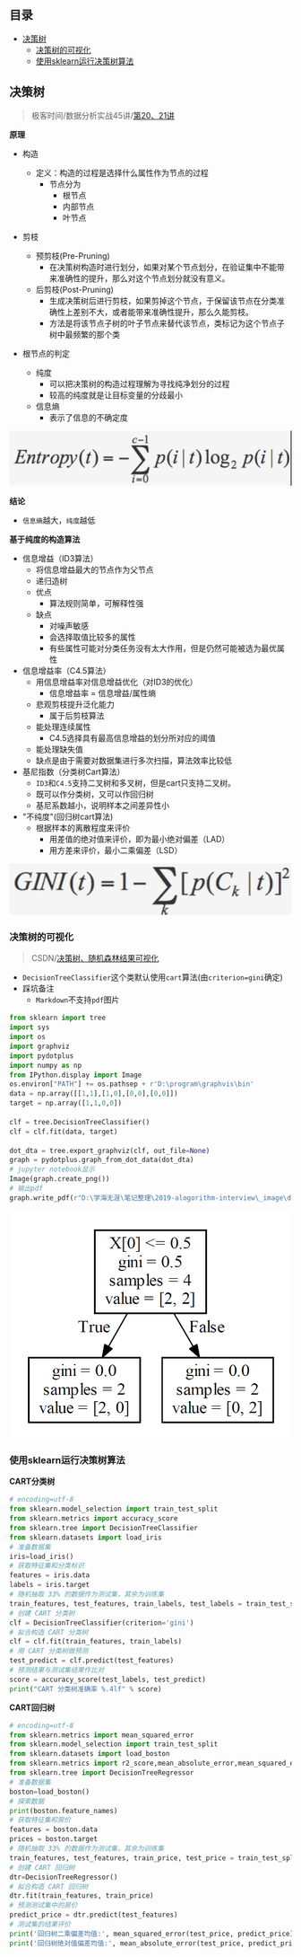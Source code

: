 目录
---
<!-- TOC -->

- [决策树](#决策树)
    - [决策树的可视化](#决策树的可视化)
    - [使用sklearn运行决策树算法](#使用sklearn运行决策树算法)

<!-- /TOC -->
## 决策树
> 极客时间/数据分析实战45讲/[第20、21讲](https://time.geekbang.org/column/article/79294)

**原理** 
- 构造
    - 定义：构造的过程是选择什么属性作为节点的过程
        -  节点分为
            - 根节点
            - 内部节点
            - 叶节点
- 剪枝
    - 预剪枝(Pre-Pruning)
        - 在决策树构造时进行划分，如果对某个节点划分，在验证集中不能带来准确性的提升，那么对这个节点划分就没有意义。
    - 后剪枝(Post-Pruning)
        - 生成决策树后进行剪枝，如果剪掉这个节点，于保留该节点在分类准确性上差别不大，或者能带来准确性提升，那么久能剪枝。
        - 方法是将该节点子树的叶子节点来替代该节点，类标记为这个节点子树中最频繁的那个类

- 根节点的判定
    - 纯度
        - 可以把决策树的构造过程理解为寻找纯净划分的过程
        - 较高的纯度就是让目标变量的分歧最小
    - 信息熵
        - 表示了信息的不确定度
<div align="center"><img src="../_image/decisiontree_fig1.png" width=""/></div>

**结论**
- `信息熵`越大，`纯度`越低

**基于纯度的构造算法**
- 信息增益（ID3算法）
    - 将信息增益最大的节点作为父节点
    - 递归造树
    - 优点
        - 算法规则简单，可解释性强
    - 缺点
        - 对噪声敏感
        - 会选择取值比较多的属性
        - 有些属性可能对分类任务没有太大作用，但是仍然可能被选为最优属性
- 信息增益率（C4.5算法）
    - 用信息增益率对信息增益优化（对ID3的优化）
        - 信息增益率 = 信息增益/属性熵
    - 悲观剪枝提升泛化能力
        - 属于后剪枝算法
    - 能处理连续属性
        - C4.5选择具有最高信息增益的划分所对应的阈值
    - 能处理缺失值
    - 缺点是由于需要对数据集进行多次扫描，算法效率比较低
- 基尼指数（分类树Cart算法）
    - `ID3`和`C4.5`支持二叉树和多叉树，但是cart只支持二叉树。
    - 既可以作分类树，又可以作回归树
    - 基尼系数越小，说明样本之间差异性小
- "不纯度"(回归树cart算法)
    - 根据样本的离散程度来评价
        - 用差值的绝对值来评价，即为最小绝对偏差（LAD）
        - 用方差来评价，最小二乘偏差（LSD）
<div align="center"><img src="../_image/decisiontree_fig3.png" width=""/></div>


### 决策树的可视化
> CSDN/[决策树、随机森林结果可视化](https://blog.csdn.net/ydyang1126/article/details/78842952)
- `DecisionTreeClassifier`这个类默认使用`cart`算法(由`criterion=gini`确定)
- 踩坑备注
    - `Markdown`不支持`pdf`图片
```Python
from sklearn import tree
import sys
import os
import graphviz
import pydotplus
import numpy as np
from IPython.display import Image
os.environ["PATH"] += os.pathsep + r'D:\program\graphvis\bin'
data = np.array([[1,1],[1,0],[0,0],[0,0]])
target = np.array([1,1,0,0])

clf = tree.DecisionTreeClassifier()
clf = clf.fit(data, target)

dot_dta = tree.export_graphviz(clf, out_file=None)
graph = pydotplus.graph_from_dot_data(dot_dta)  
# jupyter notebook显示
Image(graph.create_png()) 
# 输出pdf
graph.write_pdf(r"D:\学海无涯\笔记整理\2019-alogorithm-interview\_image\decisiontree_fig2.pdf") 

```
<div align="center"><img src="../_image/decisiontree_fig2.png" width=""/></div>


### 使用sklearn运行决策树算法
**CART分类树**
```Python
# encoding=utf-8
from sklearn.model_selection import train_test_split
from sklearn.metrics import accuracy_score
from sklearn.tree import DecisionTreeClassifier
from sklearn.datasets import load_iris
# 准备数据集
iris=load_iris()
# 获取特征集和分类标识
features = iris.data
labels = iris.target
# 随机抽取 33% 的数据作为测试集，其余为训练集
train_features, test_features, train_labels, test_labels = train_test_split(features, labels, test_size=0.33, random_state=0)
# 创建 CART 分类树
clf = DecisionTreeClassifier(criterion='gini')
# 拟合构造 CART 分类树
clf = clf.fit(train_features, train_labels)
# 用 CART 分类树做预测
test_predict = clf.predict(test_features)
# 预测结果与测试集结果作比对
score = accuracy_score(test_labels, test_predict)
print("CART 分类树准确率 %.4lf" % score)
```

**CART回归树**
```Python
# encoding=utf-8
from sklearn.metrics import mean_squared_error
from sklearn.model_selection import train_test_split
from sklearn.datasets import load_boston
from sklearn.metrics import r2_score,mean_absolute_error,mean_squared_error
from sklearn.tree import DecisionTreeRegressor
# 准备数据集
boston=load_boston()
# 探索数据
print(boston.feature_names)
# 获取特征集和房价
features = boston.data
prices = boston.target
# 随机抽取 33% 的数据作为测试集，其余为训练集
train_features, test_features, train_price, test_price = train_test_split(features, prices, test_size=0.33)
# 创建 CART 回归树
dtr=DecisionTreeRegressor()
# 拟合构造 CART 回归树
dtr.fit(train_features, train_price)
# 预测测试集中的房价
predict_price = dtr.predict(test_features)
# 测试集的结果评价
print('回归树二乘偏差均值:', mean_squared_error(test_price, predict_price))
print('回归树绝对值偏差均值:', mean_absolute_error(test_price, predict_price)) 

```